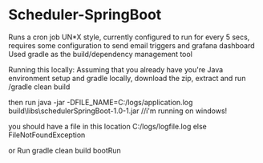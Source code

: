 # Scheduler-SpringBoot
Runs a cron job UN*X style, currently configured to run for every 5 secs, requires some configuration to send email triggers and grafana dashboard
Used gradle as the build/dependency management tool

Running this locally:
Assuming that you already have you're Java environment setup and gradle locally, download the zip, extract and run /gradle clean build

then run java -jar -DFILE_NAME=C:/logs/application.log build\libs\schedulerSpringBoot-1.0-1.jar //i'm running on windows!

you should have a file in  this location C:/logs/logfile.log else FileNotFoundException

or Run gradle clean build bootRun 
